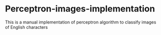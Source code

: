 # Perceptron-images-implementation
This is a manual implementation of perceptron algorithm to classify images of English characters
